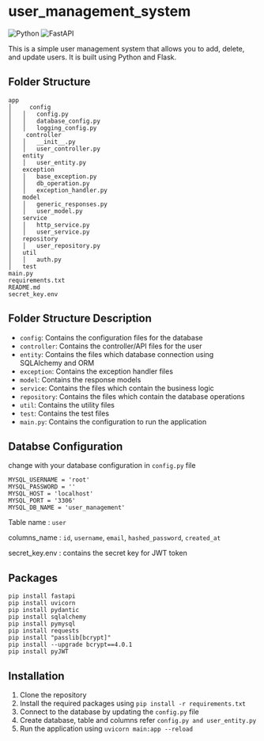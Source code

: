 # user_management_system
![Python](https://img.shields.io/badge/-Python-3776AB?style=flat-square&logo=Python&logoColor=white)
![FastAPI](https://img.shields.io/badge/-FastAPI-009688?style=flat-square&logo=FastAPI&logoColor=white)

This is a simple user management system that allows you to add, delete, and update users.
It is built using Python and Flask.

## Folder Structure
```commandline
app
│     config
│   │   config.py
│   │   database_config.py
│   │   logging_config.py
│    controller
│   │   __init__.py
│   │   user_controller.py
│   entity
│   │   user_entity.py
│   exception
│   │   base_exception.py
│   │   db_operation.py
│   │   exception_handler.py
│   model
│   │   generic_responses.py
│   │   user_model.py
│   service
│   │   http_service.py
│   │   user_service.py
│   repository
│   │   user_repository.py
│   util
│   │   auth.py
│   test
main.py
requirements.txt
README.md
secret_key.env
```

## Folder Structure Description
- `config`: Contains the configuration files for the database
- `controller`: Contains the controller/API files for the user
- `entity`: Contains the files which database connection using SQLAlchemy and ORM
- `exception`: Contains the exception handler files
- `model`: Contains the response models
- `service`: Contains the files which contain the business logic
- `repository`: Contains the files which contain the database operations
- `util`: Contains the utility files
- `test`: Contains the test files
- `main.py`: Contains the configuration to run the application

## Databse Configuration
change with your database configuration in `config.py` file
```commandline
MYSQL_USERNAME = 'root'
MYSQL_PASSWORD = ''
MYSQL_HOST = 'localhost'
MYSQL_PORT = '3306'
MYSQL_DB_NAME = 'user_management'
```

Table name : `user`

columns_name : `id`, `username`, `email`, `hashed_password`, `created_at`

secret_key.env : contains the secret key for JWT token

## Packages
```commandline
pip install fastapi
pip install uvicorn
pip install pydantic
pip install sqlalchemy
pip install pymysql
pip install requests
pip install "passlib[bcrypt]"
pip install --upgrade bcrypt==4.0.1
pip install pyJWT
```

## Installation
1. Clone the repository
2. Install the required packages using `pip install -r requirements.txt`
3. Connect to the database by updating the `config.py` file
4. Create database, table and columns refer `config.py and user_entity.py`
5. Run the application using `uvicorn main:app --reload`

